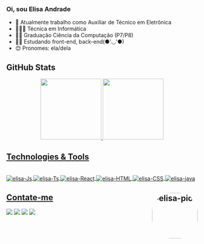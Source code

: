 ### Oi, sou Elisa Andrade

- 💼 Atualmente trabalho como Auxiliar de Técnico em Eletrônica
- 👩🏽‍💻 Técnica em Informática
- 👩‍🎓 Graduação Ciência da Computação (P7/P8)
- 👩‍💻 Estudando front-end, back-end(●'◡'●)
- 😊 Pronomes: ela/dela

## GitHub Stats
<div align="center">
  <a href="https://github.com/lisalvsan">
  <img height="160em" src="https://github-readme-stats.vercel.app/api?username=elisalvsan&show_icons=true&theme=midnight-purple&include_all_commits=true&count_private=true">
  <img height="160em" src="https://github-readme-stats.vercel.app/api/top-langs/?username=elisalvsan&langs_count=10&layout=compact&theme=midnight-purple">
</div>

## Technologies & Tools
  <div style="display: inline_block"><br>
  <img align="center" alt="elisa-Js" src="https://img.shields.io/badge/JavaScript-F7DF1E?style=for-the-badge&logo=javascript&logoColor=black">
  <img align="center" alt="elisa-Ts" src="https://img.shields.io/badge/TypeScript-007ACC?style=for-the-badge&logo=typescript&logoColor=white">
  <img align="center" alt="elisa-React" src="https://img.shields.io/badge/React-20232A?style=for-the-badge&logo=react&logoColor=61DAFB">
  <img align="center" alt="elisa-HTML" src="https://img.shields.io/badge/HTML5-E34F26?style=for-the-badge&logo=html5&logoColor=white">
  <img align="center" alt="elisa-CSS" src="https://img.shields.io/badge/CSS3-1572B6?style=for-the-badge&logo=css3&logoColor=white">
  <img align="center" alt="elisa-java" src="https://img.shields.io/badge/Java-ED8B00?style=for-the-badge&logo=java&logoColor=white" >
    
## <img align="right" alt="elisa-pic" height="120" style="border-radius:50px;" src="https://cdn.discordapp.com/attachments/695378966072000612/930846538748555284/ezgif.com-gif-maker.gif?width=676&height=676">
  </div>
  
  ## Contate-me
  
  <div>
  <a href="https://instagram.com/amoracaxi" target="_blank"><img src="https://img.shields.io/badge/-Instagram-%23E4405F?style=for-the-badge&logo=instagram&logoColor=white" target="_blank"></a>
 	<a href="https://www.twitter.com/alvsandrd" target="_blank"><img src="https://img.shields.io/badge/Twitter-1DA1F2?style=for-the-badge&logo=twitter&logoColor=white" target="_blank"></a> 
  <a href = "mailto:elisalvsan@gmail.com"><img src="https://img.shields.io/badge/-Gmail-%23333?style=for-the-badge&logo=gmail&logoColor=white" target="_blank"></a>
  <a href="https://www.linkedin.com/in/elisamaria-alvesdeandrade/" target="_blank"><img src="https://img.shields.io/badge/-LinkedIn-%230077B5?style=for-the-badge&logo=linkedin&logoColor=white" target="_blank"></a> 
  </div>
